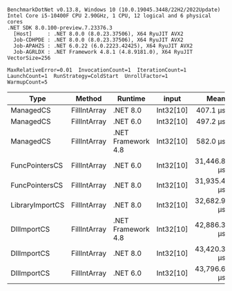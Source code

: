 ```

BenchmarkDotNet v0.13.8, Windows 10 (10.0.19045.3448/22H2/2022Update)
Intel Core i5-10400F CPU 2.90GHz, 1 CPU, 12 logical and 6 physical cores
.NET SDK 8.0.100-preview.7.23376.3
  [Host]     : .NET 8.0.0 (8.0.23.37506), X64 RyuJIT AVX2
  Job-CDHPDE : .NET 8.0.0 (8.0.23.37506), X64 RyuJIT AVX2
  Job-APAHZS : .NET 6.0.22 (6.0.2223.42425), X64 RyuJIT AVX2
  Job-AGRLDX : .NET Framework 4.8.1 (4.8.9181.0), X64 RyuJIT VectorSize=256

MaxRelativeError=0.01  InvocationCount=1  IterationCount=1  
LaunchCount=1  RunStrategy=ColdStart  UnrollFactor=1  
WarmupCount=5  

```
| Type            | Method       | Runtime            | input     | Mean        | Error | Median      | Min         | Max         | Allocated |
|---------------- |------------- |------------------- |---------- |------------:|------:|------------:|------------:|------------:|----------:|
| ManagedCS       | FillIntArray | .NET 8.0           | Int32[10] |    407.1 μs |    NA |    407.1 μs |    407.1 μs |    407.1 μs |     400 B |
| ManagedCS       | FillIntArray | .NET 6.0           | Int32[10] |    497.2 μs |    NA |    497.2 μs |    497.2 μs |    497.2 μs |     640 B |
| ManagedCS       | FillIntArray | .NET Framework 4.8 | Int32[10] |    582.0 μs |    NA |    582.0 μs |    582.0 μs |    582.0 μs |         - |
| FuncPointersCS  | FillIntArray | .NET 6.0           | Int32[10] | 31,446.8 μs |    NA | 31,446.8 μs | 31,446.8 μs | 31,446.8 μs |     640 B |
| FuncPointersCS  | FillIntArray | .NET 8.0           | Int32[10] | 31,935.4 μs |    NA | 31,935.4 μs | 31,935.4 μs | 31,935.4 μs |     400 B |
| LibraryImportCS | FillIntArray | .NET 8.0           | Int32[10] | 32,682.9 μs |    NA | 32,682.9 μs | 32,682.9 μs | 32,682.9 μs |     400 B |
| DllImportCS     | FillIntArray | .NET Framework 4.8 | Int32[10] | 42,886.3 μs |    NA | 42,886.3 μs | 42,886.3 μs | 42,886.3 μs |         - |
| DllImportCS     | FillIntArray | .NET 8.0           | Int32[10] | 43,420.3 μs |    NA | 43,420.3 μs | 43,420.3 μs | 43,420.3 μs |     400 B |
| DllImportCS     | FillIntArray | .NET 6.0           | Int32[10] | 43,796.6 μs |    NA | 43,796.6 μs | 43,796.6 μs | 43,796.6 μs |     640 B |
